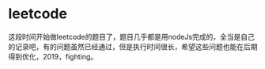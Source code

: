 # leetcode
这段时间开始做leetcode的题目了，题目几乎都是用nodeJs完成的，全当是自己的记录吧，有的问题虽然已经通过，但是执行时间很长，希望这些问题也能在后期得到优化，2019，fighting。
